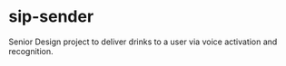 # sip-sender
Senior Design project to deliver drinks to a user via voice activation and recognition.

